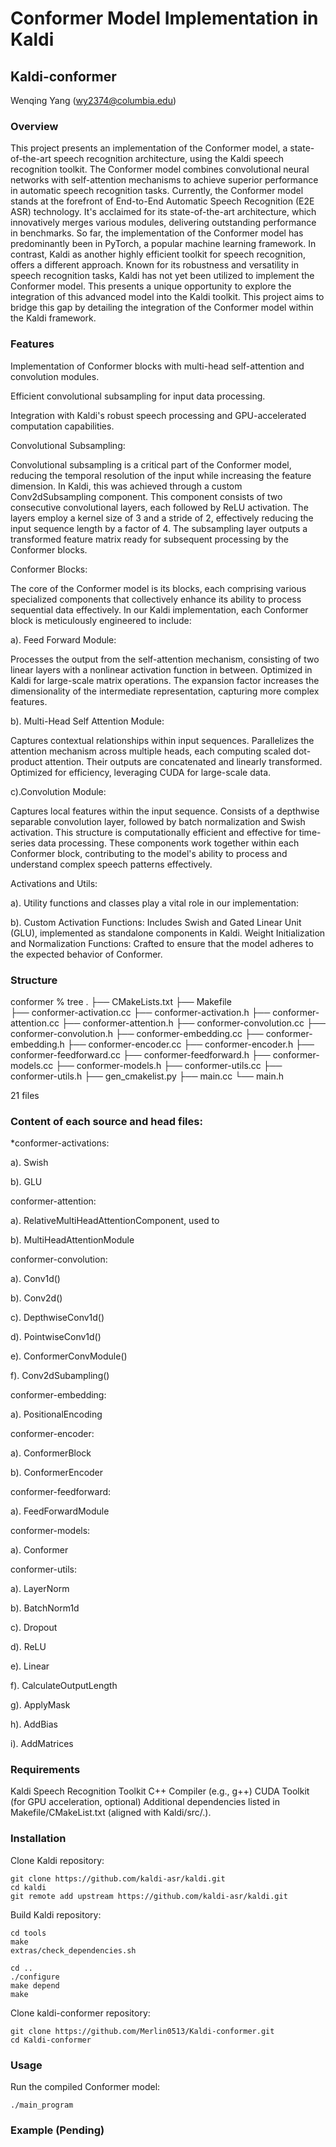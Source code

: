 # Conformer Model Implementation in Kaldi

## Kaldi-conformer

Wenqing Yang (wy2374@columbia.edu)

### Overview

This project presents an implementation of the Conformer model, a state-of-the-art speech recognition architecture, using the Kaldi speech recognition toolkit. The Conformer model combines convolutional neural networks with self-attention mechanisms to achieve superior performance in automatic speech recognition tasks. Currently, the Conformer model stands at the forefront of End-to-End Automatic Speech Recognition (E2E ASR) technology. It's acclaimed for its state-of-the-art architecture, which innovatively merges various modules, delivering outstanding performance in benchmarks. So far, the implementation of the Conformer model has predominantly been in PyTorch, a popular machine learning framework. In contrast, Kaldi as another highly efficient toolkit for speech recognition, offers a different approach. Known for its robustness and versatility in speech recognition tasks, Kaldi has not yet been utilized to implement the Conformer model. This presents a unique opportunity to explore the integration of this advanced model into the Kaldi toolkit. This project aims to bridge this gap by detailing the integration of the Conformer model within the Kaldi framework.

### Features

Implementation of Conformer blocks with multi-head self-attention and convolution modules.

Efficient convolutional subsampling for input data processing.

Integration with Kaldi's robust speech processing and GPU-accelerated computation capabilities.

Convolutional Subsampling:

Convolutional subsampling is a critical part of the Conformer model, reducing the temporal resolution of the input while increasing the feature dimension. In Kaldi, this was achieved through a custom Conv2dSubsampling component. This component consists of two consecutive convolutional layers, each followed by ReLU activation. The layers employ a kernel size of 3 and a stride of 2, effectively reducing the input sequence length by a factor of 4. The subsampling layer outputs a transformed feature matrix ready for subsequent processing by the Conformer blocks.

Conformer Blocks:

The core of the Conformer model is its blocks, each comprising various specialized components that collectively enhance its ability to process sequential data effectively. In our Kaldi implementation, each Conformer block is meticulously engineered to include:

a). Feed Forward Module: 

Processes the output from the self-attention mechanism, consisting of two linear layers with a nonlinear activation function in between. Optimized in Kaldi for large-scale matrix operations. The expansion factor increases the dimensionality of the intermediate representation, capturing more complex features.

b). Multi-Head Self Attention Module: 

Captures contextual relationships within input sequences. Parallelizes the attention mechanism across multiple heads, each computing scaled dot-product attention. Their outputs are concatenated and linearly transformed. Optimized for efficiency, leveraging CUDA for large-scale data.

c).Convolution Module: 

Captures local features within the input sequence. Consists of a depthwise separable convolution layer, followed by batch normalization and Swish activation. This structure is computationally efficient and effective for time-series data processing.
These components work together within each Conformer block, contributing to the model's ability to process and understand complex speech patterns effectively.

Activations and Utils:

a). Utility functions and classes play a vital role in our implementation:

b). Custom Activation Functions: Includes Swish and Gated Linear Unit (GLU), implemented as standalone components in Kaldi.
Weight Initialization and Normalization Functions: Crafted to ensure that the model adheres to the expected behavior of Conformer.


### Structure

conformer % tree
.
├── CMakeLists.txt
├── Makefile    
├── conformer-activation.cc
├── conformer-activation.h
├── conformer-attention.cc
├── conformer-attention.h
├── conformer-convolution.cc
├── conformer-convolution.h
├── conformer-embedding.cc
├── conformer-embedding.h
├── conformer-encoder.cc
├── conformer-encoder.h
├── conformer-feedforward.cc
├── conformer-feedforward.h
├── conformer-models.cc
├── conformer-models.h
├── conformer-utils.cc
├── conformer-utils.h
├── gen_cmakelist.py
├── main.cc
└── main.h

21 files

### Content of each source and head files:
*conformer-activations: 

a). Swish

b). GLU

conformer-attention:

a). RelativeMultiHeadAttentionComponent, used to 

b). MultiHeadAttentionModule

conformer-convolution:

a). Conv1d()

b). Conv2d()

c). DepthwiseConv1d()

d). PointwiseConv1d()

e). ConformerConvModule()

f). Conv2dSubampling()

conformer-embedding:

a). PositionalEncoding

conformer-encoder:

a). ConformerBlock

b). ConformerEncoder

conformer-feedforward:

a). FeedForwardModule

conformer-models:

a). Conformer

conformer-utils:

a). LayerNorm

b). BatchNorm1d

c). Dropout

d). ReLU

e). Linear

f). CalculateOutputLength

g). ApplyMask

h). AddBias

i). AddMatrices

### Requirements

Kaldi Speech Recognition Toolkit 
C++ Compiler (e.g., g++)
CUDA Toolkit (for GPU acceleration, optional)
Additional dependencies listed in Makefile/CMakeList.txt (aligned with Kaldi/src/.).

### Installation

Clone Kaldi repository:

```
git clone https://github.com/kaldi-asr/kaldi.git
cd kaldi
git remote add upstream https://github.com/kaldi-asr/kaldi.git
```

Build Kaldi repository:

```
cd tools
make
extras/check_dependencies.sh

cd ..
./configure
make depend
make
```

Clone kaldi-conformer repository:
```
git clone https://github.com/Merlin0513/Kaldi-conformer.git
cd Kaldi-conformer
```

### Usage

Run the compiled Conformer model:
```
./main_program
```

### Example (Pending)



